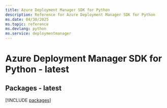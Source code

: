 ```yaml
---
title: Azure Deployment Manager SDK for Python
description: Reference for Azure Deployment Manager SDK for Python
ms.date: 04/30/2025
ms.topic: reference
ms.devlang: python
ms.service: deploymentmanager
---
```

# Azure Deployment Manager SDK for Python - latest
## Packages - latest
[!INCLUDE [packages](deployment-manager-index.md)]